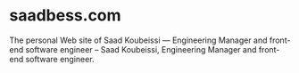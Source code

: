 # saadbess.com
The personal Web site of Saad Koubeissi — Engineering Manager and front-end software engineer – Saad Koubeissi, Engineering Manager and front-end software engineer.
